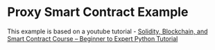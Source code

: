 # Proxy Smart Contract Example

This example is based on a youtube tutorial - [Solidity, Blockchain, and Smart Contract Course – Beginner to Expert Python Tutorial](https://www.youtube.com/watch?v=M576WGiDBdQ&t=42543s)

